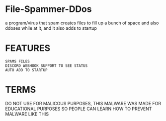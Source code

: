 # File-Spammer-DDos
a program/virus that spam creates files to fill up a bunch of space and also ddoses while at it, and it also adds to startup
# FEATURES
```
SPAMS FILES
DISCORD WEBHOOK SUPPORT TO SEE STATUS
AUTO ADD TO STARTUP
```
# TERMS
DO NOT USE FOR MALICOUS PURPOSES, THIS MALWARE WAS MADE FOR EDUCATIONAL PURPOSES SO PEOPLE CAN LEARN HOW TO PREVENT MALWARE LIKE THIS
